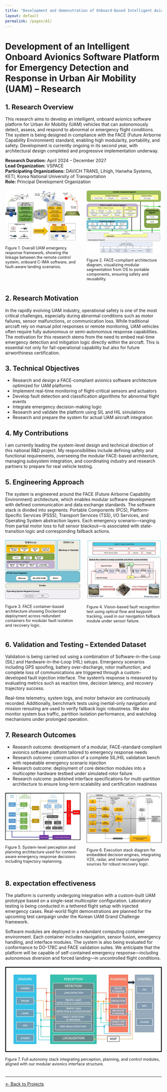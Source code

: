 ```yaml
---
title: "Development and demonstration of Onboard-Based Intelligent Avionics SW Platform Technology for Recognizing and Responding to Abnormal Situations of Urban Air Mobility"
layout: default
permalink: /pages/AI/
---
```


<h1>Development of an Intelligent Onboard Avionics Software Platform for Emergency Detection and Response in Urban Air Mobility (UAM) – Research</h1>

<h2>1. Research Overview</h2>
<p>
This research aims to develop an intelligent, onboard avionics software platform for Urban Air Mobility (UAM) vehicles that can autonomously detect, assess, and respond to abnormal or emergency flight conditions. The system is being designed in compliance with the FACE (Future Airborne Capability Environment) standard, enabling high modularity, portability, and safety. Development is currently ongoing in its second year, with architectural design completed and progressive implementation underway.
</p>
<p><strong>Research Duration:</strong> April 2024 – December 2027<br>
<strong>Lead Organization:</strong> VSPACE<br>
<strong>Participating Organizations:</strong> DAVICH TRANS, Lihigh, Hanwha Systems, KETI, Korea National University of Transportation<br>
<strong>Role:</strong> Principal Development Organization</p>
<div style="display: flex; gap: 20px; margin: 20px 0;">
  <div style="flex: 1;">
    <img src="/assets/AI/0.jpg" alt="System Concept Overview" style="width:100%;"/>
    <p style="font-size: 0.9em;">Figure 1. Overall UAM emergency response framework, showing the linkage between the remote control system, onboard C-IMA software, and fault-aware landing scenarios.</p>
  </div>
  <div style="flex: 1;">
    <img src="/assets/AI/1.jpg" alt="FACE Software Stack" style="width:100%;"/>
    <p style="font-size: 0.9em;">Figure 2. FACE-compliant architecture diagram, visualizing modular segmentation from OS to portable components, ensuring safety and reusability.</p>
  </div>
</div>

<h2>2. Research Motivation</h2>
<p>
In the rapidly evolving UAM industry, operational safety is one of the most critical challenges, especially during abnormal conditions such as motor failures, sensor malfunctions, or communication loss. While traditional aircraft rely on manual pilot responses or remote monitoring, UAM vehicles often require fully autonomous or semi-autonomous response capabilities. The motivation for this research stems from the need to embed real-time emergency detection and mitigation logic directly within the aircraft. This is essential not only for fail-operational capability but also for future airworthiness certification.
</p>

<h2>3. Technical Objectives</h2>
<ul>
  <li>Research and design a FACE-compliant avionics software architecture optimized for UAM platforms</li>
  <li>Implement real-time monitoring of flight-critical sensors and actuators</li>
  <li>Develop fault detection and classification algorithms for abnormal flight events</li>
  <li>Integrate emergency decision-making logic</li>
  <li>Research and validate the platform using SIL and HIL simulations</li>
  <li>Research and prepare the system for actual UAM aircraft integration</li>
</ul>

<h2>4. My Contributions</h2>
<p>
I am currently leading the system-level design and technical direction of this national R&D project. My responsibilities include defining safety and functional requirements, overseeing the modular FACE-based architecture, managing subsystem integration, and coordinating industry and research partners to prepare for real vehicle testing.
</p>

<h2>5. Engineering Approach</h2>
<p>
The system is engineered around the FACE (Future Airborne Capability Environment) architecture, which enables modular software development with defined communication and data exchange standards. The software stack is divided into segments: Portable Components (PCS), Platform-Specific Services (PSSS), Transport Services (TSS), I/O Services, and Operating System abstraction layers. Each emergency scenario—ranging from partial motor loss to full sensor blackout—is associated with state-transition logic and corresponding fallback actions.
</p>
<div style="display: flex; gap: 20px; margin: 20px 0;">
  <div style="flex: 1;">
    <img src="/assets/AI/2.jpg" alt="FACE Container Architecture" style="width:100%;"/>
    <p style="font-size: 0.9em;">Figure 3. FACE container-based architecture showing Dockerized deployment across redundant containers for modular fault isolation and recovery logic.</p>
  </div>
  <div style="flex: 1;">
    <img src="/assets/AI/3.jpg" alt="Optical Flow Test with Vision Processing" style="width:100%;"/>
    <p style="font-size: 0.9em;">Figure 4. Vision-based fault recognition test using optical flow and keypoint tracking, used in our navigation fallback module under sensor failure.</p>
  </div>
</div>

<h2>6. Validation and Testing – Extended Dataset</h2>
<p>
Validation is being carried out using a combination of Software-in-the-Loop (SIL) and Hardware-in-the-Loop (HIL) setups. Emergency scenarios including GPS spoofing, battery over-discharge, rotor malfunction, and complete loss of communications are triggered through a custom-developed fault injection interface. The system’s response is measured by evaluating metrics such as reaction time, decision latency, and recovery trajectory success.
</p>
<p>
Real-time telemetry, system logs, and motor behavior are continuously recorded. Additionally, benchmark tests using inertial-only navigation and mission rerouting are used to verify fallback logic robustness. We also monitor system bus traffic, partition isolation performance, and watchdog mechanisms under prolonged operation.
</p>

<h2>7. Research Outcomes</h2>
<ul>
  <li>Research outcome: development of a modular, FACE-standard compliant avionics software platform tailored to emergency response needs</li>
  <li>Research outcome: construction of a complete SIL/HIL validation bench with repeatable emergency scenario injection</li>
  <li>Research outcome: deployment of core detection modules into a multicopter hardware testbed under simulated rotor failure</li>
  <li>Research outcome: published interface specifications for multi-partition architecture to ensure long-term scalability and certification readiness</li>
</ul>
<div style="display: flex; gap: 20px; margin: 20px 0;">
  <div style="flex: 1;">
    <img src="/assets/AI/4.jpg" alt="Sensor Fusion and Path Planning Architecture" style="width:100%;"/>
    <p style="font-size: 0.9em;">Figure 5. System-level perception and planning architecture used for context-aware emergency response decisions including trajectory replanning.</p>
  </div>
  <div style="flex: 1;">
    <img src="/assets/AI/5.jpg" alt="Sensor-Driven Execution Stack" style="width:100%;"/>
    <p style="font-size: 0.9em;">Figure 6. Execution stack diagram for embedded decision engines, integrating V2X, radar, and inertial navigation sources for robust recovery logic.</p>
  </div>
</div>

<h2>8. expectation effectiveness</h2>
<p>
The platform is currently undergoing integration with a custom-built UAM prototype based on a single-seat multicopter configuration. Laboratory testing is being conducted in a tethered flight setup with injected emergency cases. Real-world flight demonstrations are planned for the upcoming test campaign under the Korean UAM Grand Challenge framework.
</p>
<p>
Software modules are deployed in a redundant computing container environment. Each container includes navigation, sensor fusion, emergency handling, and interface modules. The system is also being evaluated for conformance to DO-178C and FACE validation suites. We anticipate that the platform will be capable of self-contained emergency response—including autonomous diversion and forced landing—in uncontrolled flight conditions.
</p>
<div style="display: flex; gap: 20px; margin: 20px 0;">
  <div style="flex: 1;">
    <img src="/assets/AI/6.jpg" alt="UAM Autonomy Stack – Perception to Control" style="width:100%;"/>
    <p style="font-size: 0.9em;">Figure 7. Full autonomy stack integrating perception, planning, and control modules, aligned with our modular avionics interface structure.</p>
  </div>
</div>


<hr>
<p><a href="{{ site.baseurl }}/projects/">← Back to Projects</a></p>
